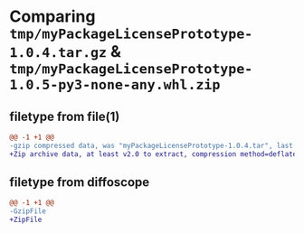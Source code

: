 # Comparing `tmp/myPackageLicensePrototype-1.0.4.tar.gz` & `tmp/myPackageLicensePrototype-1.0.5-py3-none-any.whl.zip`

## filetype from file(1)

```diff
@@ -1 +1 @@
-gzip compressed data, was "myPackageLicensePrototype-1.0.4.tar", last modified: Fri Jun  2 10:10:27 2023, max compression
+Zip archive data, at least v2.0 to extract, compression method=deflate
```

## filetype from diffoscope

```diff
@@ -1 +1 @@
-GzipFile
+ZipFile
```

